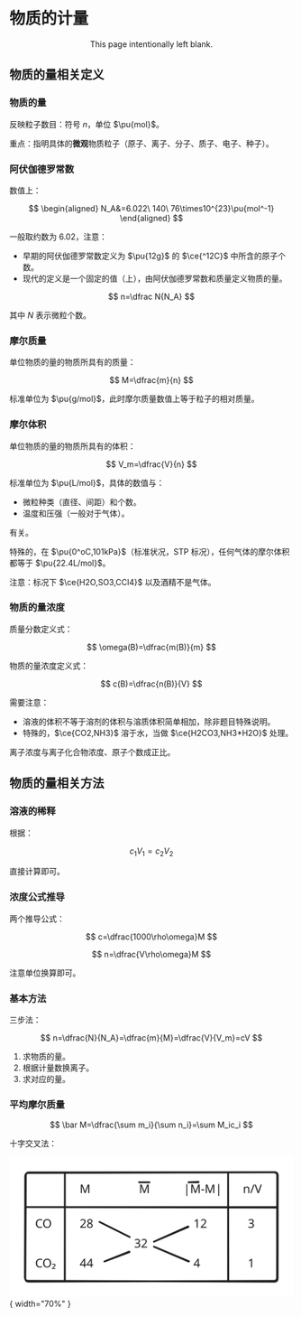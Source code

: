 # 物质的计量

$$
\textrm{This page intentionally left blank.}
$$

## 物质的量相关定义

### 物质的量

反映粒子数目：符号 $n$，单位 $\pu{mol}$。

重点：指明具体的**微观**物质粒子（原子、离子、分子、质子、电子、种子）。

### 阿伏伽德罗常数

数值上：

$$
\begin{aligned}
N_A&=6.022\ 140\ 76\times10^{23}\pu{mol^-1}
\end{aligned}
$$

一般取约数为 $6.02$，注意：

- 早期的阿伏伽德罗常数定义为 $\pu{12g}$ 的 $\ce{^12C}$ 中所含的原子个数。
- 现代的定义是一个固定的值（上），由阿伏伽德罗常数和质量定义物质的量。

$$
n=\dfrac N{N_A}
$$

其中 $N$ 表示微粒个数。

### 摩尔质量

单位物质的量的物质所具有的质量：

$$
M=\dfrac{m}{n}
$$

标准单位为 $\pu{g/mol}$，此时摩尔质量数值上等于粒子的相对质量。

### 摩尔体积

单位物质的量的物质所具有的体积：

$$
V_m=\dfrac{V}{n}
$$

标准单位为 $\pu{L/mol}$，具体的数值与：

- 微粒种类（直径、间距）和个数。
- 温度和压强（一般对于气体）。

有关。

特殊的，在 $\pu{0^oC,101kPa}$（标准状况，STP 标况），任何气体的摩尔体积都等于 $\pu{22.4L/mol}$。

注意：标况下 $\ce{H2O,SO3,CCl4}$ 以及酒精不是气体。

### 物质的量浓度

质量分数定义式：

$$
\omega(B)=\dfrac{m(B)}{m}
$$

物质的量浓度定义式：

$$
c(B)=\dfrac{n(B)}{V}
$$

需要注意：

- 溶液的体积不等于溶剂的体积与溶质体积简单相加，除非题目特殊说明。
- 特殊的，$\ce{CO2,NH3}$ 溶于水，当做 $\ce{H2CO3,NH3*H2O}$ 处理。

离子浓度与离子化合物浓度、原子个数成正比。

## 物质的量相关方法

### 溶液的稀释

根据：

$$
c_1V_1=c_2V_2
$$

直接计算即可。

### 浓度公式推导

两个推导公式：

$$
c=\dfrac{1000\rho\omega}M
$$

$$
n=\dfrac{V\rho\omega}M
$$

注意单位换算即可。

### 基本方法

三步法：

$$
n=\dfrac{N}{N_A}=\dfrac{m}{M}=\dfrac{V}{V_m}=cV
$$

1. 求物质的量。
2. 根据计量数换离子。
3. 求对应的量。

### 平均摩尔质量

$$
\bar M=\dfrac{\sum m_i}{\sum n_i}=\sum M_ic_i
$$

十字交叉法：

![十字交叉法](./substance/十字交叉法.svg){ width="70%" }
